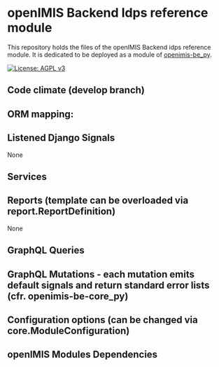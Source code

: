 # openIMIS Backend Idps reference module
This repository holds the files of the openIMIS Backend idps reference module.
It is dedicated to be deployed as a module of [openimis-be_py](https://github.com/openimis/openimis-be_py).

[![License: AGPL v3](https://img.shields.io/badge/License-AGPL%20v3-blue.svg)](https://www.gnu.org/licenses/agpl-3.0)

## Code climate (develop branch)


## ORM mapping:


## Listened Django Signals
None

## Services


## Reports (template can be overloaded via report.ReportDefinition)
None

## GraphQL Queries


## GraphQL Mutations - each mutation emits default signals and return standard error lists (cfr. openimis-be-core_py)


## Configuration options (can be changed via core.ModuleConfiguration)

## openIMIS Modules Dependencies

